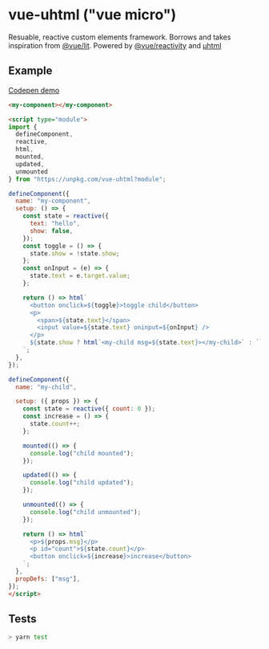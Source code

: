 # vue-uhtml ("vue micro")

Resuable, reactive custom elements framework. Borrows and takes inspiration from [@vue/lit](https://github.com/yyx990803/vue-lit). Powered by [@vue/reactivity](https://github.com/vuejs/vue-next/tree/master/packages/reactivity) and [µhtml](https://github.com/WebReflection/uhtml)

## Example

[Codepen demo](https://codepen.io/andrewbeng89/pen/jOVodwW)

```html
<my-component></my-component>

<script type="module">
import {
  defineComponent,
  reactive,
  html,
  mounted,
  updated,
  unmounted
} from "https://unpkg.com/vue-uhtml?module";

defineComponent({
  name: "my-component",
  setup: () => {
    const state = reactive({
      text: "hello",
      show: false,
    });
    const toggle = () => {
      state.show = !state.show;
    };
    const onInput = (e) => {
      state.text = e.target.value;
    };

    return () => html`
      <button onclick=${toggle}>toggle child</button>
      <p>
        <span>${state.text}</span>
        <input value=${state.text} oninput=${onInput} />
      </p>
      ${state.show ? html`<my-child msg=${state.text}></my-child>` : ``}
    `;
  },
});

defineComponent({
  name: "my-child",

  setup: ({ props }) => {
    const state = reactive({ count: 0 });
    const increase = () => {
      state.count++;
    };

    mounted(() => {
      console.log("child mounted");
    });

    updated(() => {
      console.log("child updated");
    });

    unmounted(() => {
      console.log("child unmounted");
    });

    return () => html`
      <p>${props.msg}</p>
      <p id="count">${state.count}</p>
      <button onclick=${increase}>increase</button>
    `;
  },
  propDefs: ["msg"],
});
</script>
```

## Tests
```sh
> yarn test
```
